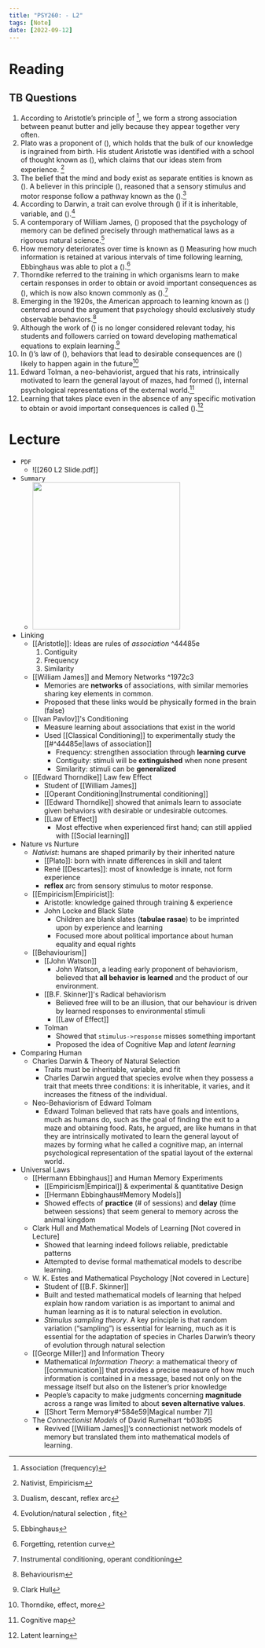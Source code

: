 ```yaml
---
title: "PSY260: - L2"
tags: [Note]
date: [2022-09-12]
---
```



# Reading

## TB Questions

1. According to Aristotle’s principle of [^1], we form a strong association between peanut butter and jelly because they appear together very often.
2. Plato was a proponent of (), which holds that the bulk of our knowledge is ingrained from birth. His student Aristotle was identified with a school of thought known as (), which claims that our ideas stem from experience. [^2]
3. The belief that the mind and body exist as separate entities is known as (). A believer in this principle (), reasoned that a sensory stimulus and motor response follow a pathway known as the ().[^3]
4. According to Darwin, a trait can evolve through () if it is inheritable, variable, and ().[^4]
5. A contemporary of William James, () proposed that the psychology of memory can be defined precisely through mathematical laws as a rigorous natural science.[^5]
6. How memory deteriorates over time is known as () Measuring how much information is retained at various intervals of time following learning, Ebbinghaus was able to plot a ().[^6]
7. Thorndike referred to the training in which organisms learn to make certain responses in order to obtain or avoid important consequences as (), which is now also known commonly as ().[^7]
8. Emerging in the 1920s, the American approach to learning known as () centered around the argument that psychology should exclusively study observable behaviors.[^8]
9. Although the work of () is no longer considered relevant today, his students and followers carried on toward developing mathematical equations to explain learning.[^9]
10. In ()’s law of (), behaviors that lead to desirable consequences are ()
likely to happen again in the future[^10]
11. Edward Tolman, a neo-behaviorist, argued that his rats, intrinsically motivated to learn the general layout of mazes, had formed (), internal psychological representations of the external world.[^11]
12. Learning that takes place even in the absence of any specific motivation to obtain or avoid important consequences is called ().[^12]


# Lecture

- `PDF`
	- ![[260 L2 Slide.pdf]]
- `Summary`
    - <img src="https://tva1.sinaimg.cn/large/e6c9d24egy1h6cdv39jxij20u0139grj.jpg" width="300">
- Linking
    - [[Aristotle]]: Ideas are rules of *association*  ^44485e
		1. Contiguity
		2. Frequency
		3.  Similarity
	- [[William James]] and Memory Networks ^1972c3
		- Memories are **networks** of associations, with similar memories sharing key elements in common.
		- Proposed that these links would be physically formed in the brain (false)
	- [[Ivan Pavlov]]'s Conditioning
		- Measure learning about associations that exist in the world
		- Used [[Classical Conditioning]] to experimentally study the  [[#^44485e|laws of association]]
			- Frequency: strengthen association through **learning curve**
			- Contiguity: stimuli will be **extinguished** when none present
			- Similarity: stimuli can be **generalized**
	- [[Edward Thorndike]] Law few Effect
		- Student of [[William James]]
		- [[Operant Conditioning|Instrumental conditioning]]
		- [[Edward Thorndike]] showed that animals learn to associate given behaviors with desirable or undesirable outcomes.
		- [[Law of Effect]]
			- Most effective when experienced first hand; can still applied with [[Social learning]]
- Nature vs Nurture
    - *Nativist*: humans are shaped primarily by their inherited nature
        - [[Plato]]: born with innate differences in skill and talent
        - René [[Descartes]]: most of knowledge is innate, not form experience
        - **reflex** arc from sensory stimulus to motor response.
    - [[Empiricism|Empiricist]]:
        - Aristotle: knowledge gained through training & experience
        - John Locke and Black Slate
            - Children are blank slates (**tabulae rasae**) to be imprinted upon by experience and learning
            - Focused more about political importance about human equality and equal rights
	- [[Behaviourism]]
		- [[John Watson]]
			- John Watson, a leading early proponent of behaviorism, believed that **all behavior is learned** and the product of our environment.
		- [[B.F. Skinner]]'s Radical behaviorism
			- Believed free will to be an illusion, that our behaviour is driven by learned responses to environmental stimuli
			- [[Law of Effect]]
		- Tolman
			- Showed that `stimulus->response` misses something important
			- Proposed the idea of Cognitive Map and *latent learning*
- Comparing Human
    - Charles Darwin & Theory of Natural Selection
        - Traits must be inheritable, variable, and fit
        - Charles Darwin argued that species evolve when they possess a trait that meets three conditions: it is inheritable, it varies, and it increases the fitness of the individual.
    - Neo-Behaviorism of Edward Tolmam
        - Edward Tolman believed that rats have goals and intentions, much as humans do, such as the goal of finding the exit to a maze and obtaining food. Rats, he argued, are like humans in that they are intrinsically motivated to learn the general layout of mazes by forming what he called a cognitive map, an internal psychological representation of the spatial layout of the external world.
- Universal Laws
    - [[Hermann Ebbinghaus]] and Human Memory Experiments
		- [[Empiricism|Empirical]] & experimental & quantitative Design
		- [[Hermann Ebbinghaus#Memory Models]]
	    - Showed effects of **practice** (# of sessions) and **delay** (time between sessions) that seem general to memory across the animal kingdom
    - Clark Hull and Mathematical Models of Learning [Not covered in Lecture]
		- Showed that learning indeed follows reliable, predictable patterns
		- Attempted to devise formal mathematical models to describe learning.
	- W. K. Estes and Mathematical Psychology [Not covered in Lecture]
		- Student of [[B.F. Skinner]]
		- Built and tested mathematical models of learning that helped explain how random variation is as important to animal and human learning as it is to natural selection in evolution.
		- *Stimulus sampling theory*. A key principle is that random variation (“sampling”) is essential for learning, much as it is essential for the adaptation of species in Charles Darwin’s theory of evolution through natural selection
    - [[George Miller]] and Information Theory
	    - Mathematical *Information Theory*:  a mathematical theory of [[communication]] that provides a precise measure of how much information is contained in a message, based not only on the message itself but also on the listener’s prior knowledge
	    - People’s capacity to make judgments concerning **magnitude** across a range was limited to about **seven alternative values**.
	    - [[Short Term Memory#^584e59|Magical number 7]]
	- The *Connectionist Models* of David Rumelhart ^b03b95
	    - Revived [[William James]]’s connectionist network models of memory but translated them into mathematical models of learning.

[^1]: Association (frequency)
[^2]: Nativist, Empiricism
[^3]: Dualism, descant, reflex arc
[^4]: Evolution/natural selection , fit
[^5]: Ebbinghaus
[^6]: Forgetting, retention curve
[^7]: Instrumental conditioning, operant conditioning
[^8]: Behaviourism
[^9]: Clark Hull
[^10]: Thorndike, effect, more
[^11]: Cognitive map
[^12]: Latent learning
